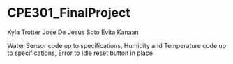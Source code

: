 # CPE301_FinalProject
Kyla Trotter
Jose De Jesus Soto
Evita Kanaan


Water Sensor code up to specifications, Humidity and Temperature code up to specifications, Error to Idle reset button in place
